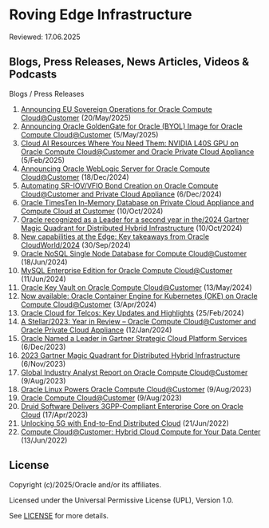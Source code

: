 # Roving Edge Infrastructure

Reviewed: 17.06.2025

## Blogs, Press Releases, News Articles, Videos & Podcasts

Blogs / Press Releases
1. [Announcing EU Sovereign Operations for Oracle Compute Cloud@Customer](https://blogs.oracle.com/oracle-systems/post/announcing-eu-sovereign-for-oracle-compute-cloudcustomer) (20/May/2025)
2. [Announcing Oracle GoldenGate for Oracle (BYOL) Image for Oracle Compute Cloud@Customer](https://blogs.oracle.com/oracle-systems/post/announcing-oracle-oracle-goldengate-for-oracle-byol-image-for-oracle-compute-cloudcustomer) (5/May/2025)
3. [Cloud AI Resources Where You Need Them: NVIDIA L40S GPU on Oracle Compute Cloud@Customer and Oracle Private Cloud Appliance](https://blogs.oracle.com/cloud-infrastructure/post/announcing-gpu-expansion-cloud-at-customer-pca) (5/Feb/2025)
4. [Announcing Oracle WebLogic Server for Oracle Compute Cloud@Customer](https://blogs.oracle.com/oracle-systems/post/announcing-oracle-weblogic-server-for-oracle-compute-cloudatcustomer) (18/Dec/2024) 
5. [Automating SR-IOV/VFIO Bond Creation on Oracle Compute Cloud@Customer and Private Cloud Appliance](https://blogs.oracle.com/oracle-systems/post/automating-sriovvfio-bond-creation-on-oracle-compute-cloudcustomer-and-private-cloud-appliance) (6/Dec/2024) 
6. [Oracle TimesTen In-Memory Database on Private Cloud Appliance and Compute Cloud at Customer](https://www.linkedin.com/pulse/oracle-timesten-in-memory-database-private-cloud-appliance-dario-vega-j0zze/) (10/Oct/2024)
7. [Oracle recognized as a Leader for a second year in the/2024 Gartner Magic Quadrant for Distributed Hybrid Infrastructure](https://blogs.oracle.com/cloud-infrastructure/post/2024-gartner-mq-distributed-hybrid-infrastructure) (10/Oct/2024)
8. [New capabilities at the Edge: Key takeaways from Oracle CloudWorld/2024](https://blogs.oracle.com/oracle-systems/post/new-capabilities-at-the-edge-key-takeaways-from-oracle-cloudworld-2024) (30/Sep/2024)  
9. [Oracle NoSQL Single Node Database for Compute Cloud@Customer](https://blogs.oracle.com/oracle-systems/post/oracle-nosql-single-node-database-for-compute-cloudcustomer) (18/Jun/2024)
10. [MySQL Enterprise Edition for Oracle Compute Cloud@Customer](https://blogs.oracle.com/oracle-systems/post/mysql-ee-for-oracle-compute-cloudcustomer) (11/Jun/2024)  
11. [Oracle Key Vault on Oracle Compute Cloud@Customer](https://blogs.oracle.com/oracle-systems/post/oracle-key-vault-on-oracle-compute-cloudcustomer) (13/May/2024)
12. [Now available: Oracle Container Engine for Kubernetes (OKE) on Oracle Compute Cloud@Customer](https://blogs.oracle.com/oracle-systems/post/now-available-oracle-container-engine-for-kubernetesoke-on-oracle-compute-cloudcustomer) (3/Apr/2024)
13. [Oracle Cloud for Telcos: Key Updates and Highlights](https://blogs.oracle.com/cloud-infrastructure/post/oracle-cloud-for-telcos-key-updates-highlights) (25/Feb/2024)  
14. [A Stellar/2023: Year in Review – Oracle Compute Cloud@Customer and Oracle Private Cloud Appliance](https://blogs.oracle.com/oracle-systems/post/a-stellar-2023-year-in-review-oracle-compute-cloudcustomer-and-oracle-private-cloud-appliance) (12/Jan/2024)
15. [Oracle Named a Leader in Gartner Strategic Cloud Platform Services](https://blogs.oracle.com/cloud-infrastructure/post/gartner-strategic-cloud-platform-services-leader) (6/Dec/2023)
16. [2023 Gartner Magic Quadrant for Distributed Hybrid Infrastructure](https://blogs.oracle.com/cloud-infrastructure/post/2023-gartner-magic-quadrant-dist-hybrid-infra) (6/Nov/2023)  
17. [Global Industry Analyst Report on Oracle Compute Cloud@Customer](https://blogs.oracle.com/cloud-infrastructure/post/global-industry-analyst-compute-cloud-customer) (9/Aug/2023)  
18. [Oracle Linux Powers Oracle Compute Cloud@Customer](https://blogs.oracle.com/linux/post/oracle-linux-powers-oracle-compute-cloud-at-customer) (9/Aug/2023)  
19. [Oracle Compute Cloud@Customer](https://blogs.oracle.com/cloud-infrastructure/post/oracle-compute-cloud-at-customer) (9/Aug/2023)  
20. [Druid Software Delivers 3GPP-Compliant Enterprise Core on Oracle Cloud](https://blogs.oracle.com/cloud-infrastructure/post/druid-software-3gpp-compliant-enterprise-core) (17/Apr/2023)
21. [Unlocking 5G with End-to-End Distributed Cloud](https://blogs.oracle.com/cloud-infrastructure/post/unlocking-5g-with-end-to-end-distributed-cloud) (21/Jun/2022)
22. [Compute Cloud@Customer: Hybrid Cloud Compute for Your Data Center](https://blogs.oracle.com/infrastructure/post/compute-cloud-at-customer-hybrid-cloud-compute-for-your-data-center) (13/Jun/2022)


## License

Copyright (c)/2025/Oracle and/or its affiliates.

Licensed under the Universal Permissive License (UPL), Version 1.0.

See [LICENSE](https://github.com/oracle-devrel/technology-engineering/blob/main/LICENSE) for more details.

